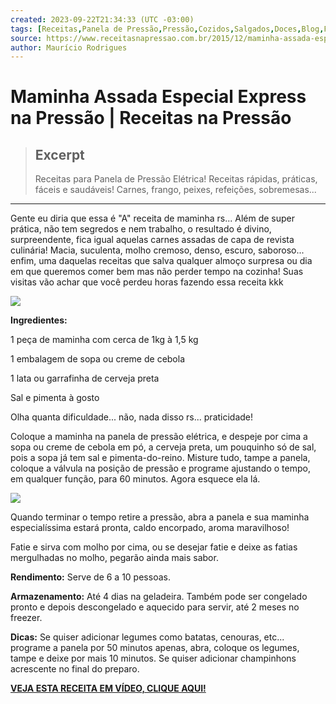 ```yaml
---
created: 2023-09-22T21:34:33 (UTC -03:00)
tags: [Receitas,Panela de Pressão,Pressão,Cozidos,Salgados,Doces,Blog,Fácil,Rápido]
source: https://www.receitasnapressao.com.br/2015/12/maminha-assada-especial-express-na.html
author: Maurício Rodrigues
---
```


# Maminha Assada Especial Express na Pressão | Receitas na Pressão

> ## Excerpt
> Receitas para Panela de Pressão Elétrica! Receitas rápidas, práticas, fáceis e saudáveis! Carnes, frango, peixes, refeições, sobremesas...

---
Gente eu diria que essa é "A" receita de maminha rs... Além de super prática, não tem segredos e nem trabalho, o resultado é divino, surpreendente, fica igual aquelas carnes assadas de capa de revista culinária! Macia, suculenta, molho cremoso, denso, escuro, saboroso... enfim, uma daquelas receitas que salva qualquer almoço surpresa ou dia em que queremos comer bem mas não perder tempo na cozinha! Suas visitas vão achar que você perdeu horas fazendo essa receita kkk

[![](https://4.bp.blogspot.com/-Qc67GKzpR9I/VnQObXGHwwI/AAAAAAAAHcE/bAO_L2Q_g08/s640/Maminha%2BAssada%2BEspecial%2BExpress%2Bna%2BPress%25C3%25A3o.jpg)](https://4.bp.blogspot.com/-Qc67GKzpR9I/VnQObXGHwwI/AAAAAAAAHcE/bAO_L2Q_g08/s1600/Maminha%2BAssada%2BEspecial%2BExpress%2Bna%2BPress%25C3%25A3o.jpg)

**Ingredientes:**

1 peça de maminha com cerca de 1kg à 1,5 kg

1 embalagem de sopa ou creme de cebola

1 lata ou garrafinha de cerveja preta

Sal e pimenta à gosto

Olha quanta dificuldade... não, nada disso rs... praticidade!

Coloque a maminha na panela de pressão elétrica, e despeje por cima a sopa ou creme de cebola em pó, a cerveja preta, um pouquinho só de sal, pois a sopa já tem sal e pimenta-do-reino. Misture tudo, tampe a panela, coloque a válvula na posição de pressão e programe ajustando o tempo, em qualquer função, para 60 minutos. Agora esquece ela lá.

[![](https://3.bp.blogspot.com/-h7iiQ6F9jCM/VnQOkRqkBgI/AAAAAAAAHcM/c83tgrnd8zg/s640/Maminha%2BAssada%2BEspecial%2BExpress%2Bna%2BPress%25C3%25A3o%2B-%2BPreparo.jpg)](https://3.bp.blogspot.com/-h7iiQ6F9jCM/VnQOkRqkBgI/AAAAAAAAHcM/c83tgrnd8zg/s1600/Maminha%2BAssada%2BEspecial%2BExpress%2Bna%2BPress%25C3%25A3o%2B-%2BPreparo.jpg)

Quando terminar o tempo retire a pressão, abra a panela e sua maminha especialíssima estará pronta, caldo encorpado, aroma maravilhoso!

Fatie e sirva com molho por cima, ou se desejar fatie e deixe as fatias mergulhadas no molho, pegarão ainda mais sabor.

**Rendimento:** Serve de 6 a 10 pessoas.

**Armazenamento:** Até 4 dias na geladeira. Também pode ser congelado pronto e depois descongelado e aquecido para servir, até 2 meses no freezer.

**Dicas:** Se quiser adicionar legumes como batatas, cenouras, etc... programe a panela por 50 minutos apenas, abra, coloque os legumes, tampe e deixe por mais 10 minutos. Se quiser adicionar champinhons acrescente no final do preparo.

**[VEJA ESTA RECEITA EM VÍDEO, CLIQUE AQUI!](https://youtu.be/3IoQzcPkxt4)**

